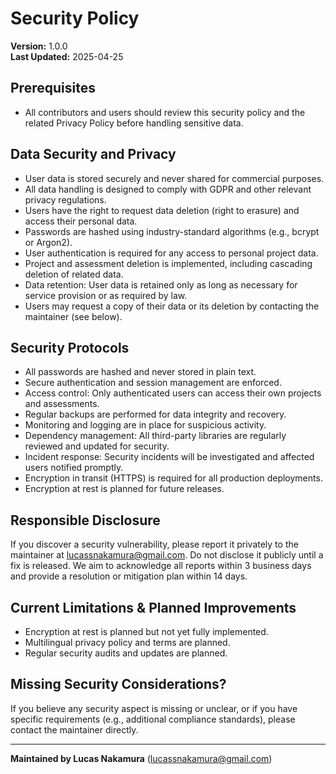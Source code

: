 # Security Policy

**Version:** 1.0.0  
**Last Updated:** 2025-04-25

## Prerequisites
- All contributors and users should review this security policy and the related Privacy Policy before handling sensitive data.

## Data Security and Privacy
- User data is stored securely and never shared for commercial purposes.
- All data handling is designed to comply with GDPR and other relevant privacy regulations.
- Users have the right to request data deletion (right to erasure) and access their personal data.
- Passwords are hashed using industry-standard algorithms (e.g., bcrypt or Argon2).
- User authentication is required for any access to personal project data.
- Project and assessment deletion is implemented, including cascading deletion of related data.
- Data retention: User data is retained only as long as necessary for service provision or as required by law.
- Users may request a copy of their data or its deletion by contacting the maintainer (see below).

## Security Protocols
- All passwords are hashed and never stored in plain text.
- Secure authentication and session management are enforced.
- Access control: Only authenticated users can access their own projects and assessments.
- Regular backups are performed for data integrity and recovery.
- Monitoring and logging are in place for suspicious activity.
- Dependency management: All third-party libraries are regularly reviewed and updated for security.
- Incident response: Security incidents will be investigated and affected users notified promptly.
- Encryption in transit (HTTPS) is required for all production deployments.
- Encryption at rest is planned for future releases.

## Responsible Disclosure
If you discover a security vulnerability, please report it privately to the maintainer at [lucassnakamura@gmail.com](mailto:lucassnakamura@gmail.com). Do not disclose it publicly until a fix is released. We aim to acknowledge all reports within 3 business days and provide a resolution or mitigation plan within 14 days.

## Current Limitations & Planned Improvements
- Encryption at rest is planned but not yet fully implemented.
- Multilingual privacy policy and terms are planned.
- Regular security audits and updates are planned.

## Missing Security Considerations?
If you believe any security aspect is missing or unclear, or if you have specific requirements (e.g., additional compliance standards), please contact the maintainer directly.

---
**Maintained by Lucas Nakamura** ([lucassnakamura@gmail.com](mailto:lucassnakamura@gmail.com))
